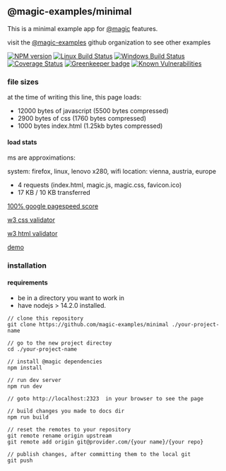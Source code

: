 ## @magic-examples/minimal

This is a minimal example app for [@magic](https://github.com/magic) features.

visit the [@magic-examples](https://github.com/magic-examples)
github organization to see other examples

[![NPM version][npm-image]][npm-url]
[![Linux Build Status][travis-image]][travis-url]
[![Windows Build Status][appveyor-image]][appveyor-url]
[![Coverage Status][coveralls-image]][coveralls-url]
[![Greenkeeper badge][greenkeeper-image]][greenkeeper-url]
[![Known Vulnerabilities][snyk-image]][snyk-url]

[npm-image]: https://img.shields.io/npm/v/@magic/example-minimal.svg
[npm-url]: https://www.npmjs.com/package/@magic/example-minimal
[travis-image]: https://api.travis-ci.org/magic/example-minimal.svg?branch=master
[travis-url]: https://travis-ci.org/magic/example-minimal
[appveyor-image]: https://img.shields.io/appveyor/ci/magic/example-minimal/master.svg
[appveyor-url]: https://ci.appveyor.com/project/magic/example-minimal/branch/master
[coveralls-image]: https://coveralls.io/repos/github/magic/example-minimal/badge.svg
[coveralls-url]: https://coveralls.io/github/magic/example-minimal
[greenkeeper-image]: https://badges.greenkeeper.io/magic/example-minimal.svg
[greenkeeper-url]: https://badges.greenkeeper.io/magic/example-minimal.svg
[snyk-image]: https://snyk.io/test/github/magic/example-minimal/badge.svg
[snyk-url]: https://snyk.io/test/github/magic/example-minimal

### file sizes

at the time of writing this line, this page loads:

- 12000 bytes of javascript (5500 bytes compressed)
- 2900 bytes of css (1760 bytes compressed)
- 1000 bytes index.html (1.25kb bytes compressed)

#### load stats

ms are approximations:

system: firefox, linux, lenovo x280, wifi
location: vienna, austria, europe

- 4 requests (index.html, magic.js, magic.css, favicon.ico)
- 17 KB / 10 KB transferred

[100% google pagespeed score](https://developers.google.com/speed/pagespeed/insights/?url=https%3A%2F%2Fmagic-examples.github.io%2Fminimal)

[w3 css validator](https://jigsaw.w3.org/css-validator/validator?uri=https%3A%2F%2Fmagic-examples.github.io%2Fminimal%2Fmagic.css)

[w3 html validator](https://validator.w3.org/nu/?doc=https%3A%2F%2Fmagic-examples.github.io%2Fminimal%2F)

[demo](https://magic-examples.github.io/minimal)

### installation

#### requirements

- be in a directory you want to work in
- have nodejs > 14.2.0 installed.

```
// clone this repository
git clone https://github.com/magic-examples/minimal ./your-project-name

// go to the new project directoy
cd ./your-project-name

// install @magic dependencies
npm install

// run dev server
npm run dev

// goto http://localhost:2323  in your browser to see the page

// build changes you made to docs dir
npm run build

// reset the remotes to your repository
git remote rename origin upstream
git remote add origin git@provider.com/{your name}/{your repo}

// publish changes, after committing them to the local git
git push

```
